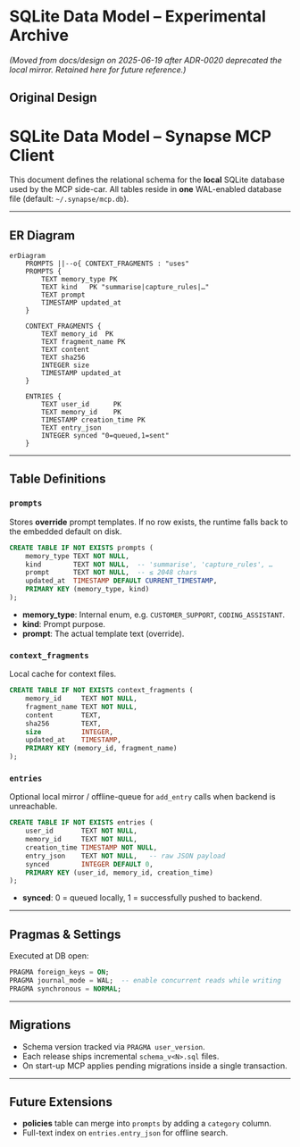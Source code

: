 # SQLite Data Model – Experimental Archive

_(Moved from docs/design on 2025-06-19 after ADR-0020 deprecated the local mirror.  Retained here for future reference.)_

## Original Design

# SQLite Data Model – Synapse MCP Client

This document defines the relational schema for the **local** SQLite database used by the MCP side-car. All tables reside in **one** WAL-enabled database file (default: `~/.synapse/mcp.db`).

---
## ER Diagram

```mermaid
erDiagram
    PROMPTS ||--o{ CONTEXT_FRAGMENTS : "uses"
    PROMPTS {
        TEXT memory_type PK
        TEXT kind   PK "summarise|capture_rules|…"
        TEXT prompt
        TIMESTAMP updated_at
    }

    CONTEXT_FRAGMENTS {
        TEXT memory_id  PK
        TEXT fragment_name PK
        TEXT content
        TEXT sha256
        INTEGER size
        TIMESTAMP updated_at
    }

    ENTRIES {
        TEXT user_id      PK
        TEXT memory_id    PK
        TIMESTAMP creation_time PK
        TEXT entry_json
        INTEGER synced "0=queued,1=sent"
    }
```

---
## Table Definitions

### `prompts`
Stores **override** prompt templates. If no row exists, the runtime falls back to the embedded default on disk.

```sql
CREATE TABLE IF NOT EXISTS prompts (
    memory_type TEXT NOT NULL,
    kind        TEXT NOT NULL,  -- 'summarise', 'capture_rules', …
    prompt      TEXT NOT NULL,  -- ≤ 2048 chars
    updated_at  TIMESTAMP DEFAULT CURRENT_TIMESTAMP,
    PRIMARY KEY (memory_type, kind)
);
```

* **memory_type**: Internal enum, e.g. `CUSTOMER_SUPPORT`, `CODING_ASSISTANT`.
* **kind**: Prompt purpose.
* **prompt**: The actual template text (override).

### `context_fragments`
Local cache for context files.

```sql
CREATE TABLE IF NOT EXISTS context_fragments (
    memory_id     TEXT NOT NULL,
    fragment_name TEXT NOT NULL,
    content       TEXT,
    sha256        TEXT,
    size          INTEGER,
    updated_at    TIMESTAMP,
    PRIMARY KEY (memory_id, fragment_name)
);
```

### `entries`
Optional local mirror / offline-queue for `add_entry` calls when backend is unreachable.

```sql
CREATE TABLE IF NOT EXISTS entries (
    user_id       TEXT NOT NULL,
    memory_id     TEXT NOT NULL,
    creation_time TIMESTAMP NOT NULL,
    entry_json    TEXT NOT NULL,   -- raw JSON payload
    synced        INTEGER DEFAULT 0,
    PRIMARY KEY (user_id, memory_id, creation_time)
);
```

* **synced**: 0 = queued locally, 1 = successfully pushed to backend.

---
## Pragmas & Settings

Executed at DB open:
```sql
PRAGMA foreign_keys = ON;
PRAGMA journal_mode = WAL;  -- enable concurrent reads while writing
PRAGMA synchronous = NORMAL;
```

---
## Migrations

* Schema version tracked via `PRAGMA user_version`.
* Each release ships incremental `schema_v<N>.sql` files.
* On start-up MCP applies pending migrations inside a single transaction.

---
## Future Extensions

* **policies** table can merge into `prompts` by adding a `category` column.
* Full-text index on `entries.entry_json` for offline search.
